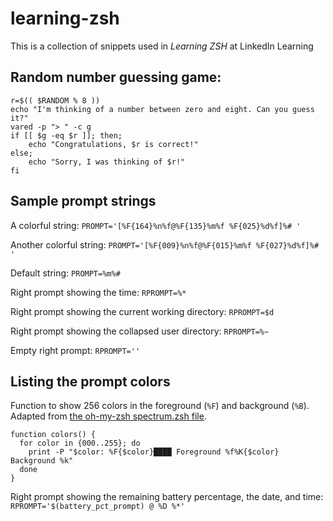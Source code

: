 # learning-zsh
This is a collection of snippets used in _Learning ZSH_ at LinkedIn Learning

## Random number guessing game:
```
r=$(( $RANDOM % 8 ))
echo "I'm thinking of a number between zero and eight. Can you guess it?"
vared -p "> " -c g
if [[ $g -eq $r ]]; then;
	echo "Congratulations, $r is correct!"
else;
	echo "Sorry, I was thinking of $r!"
fi
```

## Sample prompt strings
A colorful string: 
`PROMPT='[%F{164}%n%f@%F{135}%m%f %F{025}%d%f]%# '`

Another colorful string: 
`PROMPT='[%F{009}%n%f@%F{015}%m%f %F{027}%d%f]%# '`

Default string: 
`PROMPT=%m%#`

Right prompt showing the time: 
`RPROMPT=%*`

Right prompt showing the current working directory: 
`RPROMPT=$d`

Right prompt showing the collapsed user directory: 
`RPROMPT=%~`

Empty right prompt: 
`RPROMPT=''`

## Listing the prompt colors
Function to show 256 colors in the foreground (`%F`) and background (`%B`). Adapted from [the oh-my-zsh spectrum.zsh file](https://github.com/robbyrussell/oh-my-zsh/blob/master/lib/spectrum.zsh#L22).
```
function colors() {
  for color in {000..255}; do
    print -P "$color: %F{$color}████ Foreground %f%K{$color} Background %k"
  done
}
```

Right prompt showing the remaining battery percentage, the date, and time: 
`RPROMPT='$(battery_pct_prompt) @ %D %*'`
